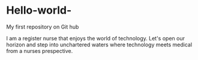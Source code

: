 # Hello-world-
My first repository on Git hub 

I am a register nurse that enjoys the world of technology. 
Let's open our horizon and step into unchartered waters where technology meets medical from a nurses prespective. 
